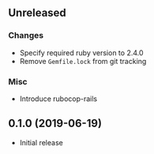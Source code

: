 ## Unreleased

### Changes

* Specify required ruby version to 2.4.0
* Remove `Gemfile.lock` from git tracking

### Misc

* Introduce rubocop-rails


## 0.1.0 (2019-06-19)

* Initial release
